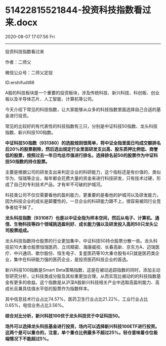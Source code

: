 # 51422815521844-投资科技指数看过来.docx

2020-08-07 17:07:56 Fri

----

投资科技指数看过来

作者：二师父

微信公众号：二师父定投

ID:ershifudt88

A股的科技板块是一个重要的投资板块，涉及传统科技、新兴科技、科创板、创业板以及半导体芯片、人工智能、计算机等公司。

今天介绍下常见的科技指数，让大家能够从众多的科技指数里面选择自己合适的基金进行投资。

常见的比较好的有代表性的科技指数有三只，分别是中证科技50指数、龙头科技指数、新兴科技100指数。

__中证科技50指数（931380）的选股规则很简单，将中证全指里面日均成交额排名后20%的股票剔除，然后选出规定行业里面研发支出高、股东质押比例低、商誉低的股票，按照过去一年日均总市值进行排名，选择排名前50的股票作为中证科技50指数的持仓股票。__

主要是根据公司的研发支出来判定企业的科研能力，这个指标还是有价值的，类似华为、恒瑞等企业，每年都会花费大量的资金来进行科技研发，只有技术过硬，形成了自己的专利技术产品，才有牢不可破的护城河。

科技类公司不仅仅需要看他的盈利能力，更重要的是看他的护城河以及研发能力，因为科技企业的成长是颠覆性的，一旦企业的科研能力跟不上，很容易被同行业竞争者给干掉了。

__龙头科技指数（931087）也是以中证全指为样本空间，然后从电子、计算机、通信、生物科技等四个领域挑选盈利好、成长能力强以及研发投入高的50只龙头公司股票组成。__

龙头科技指数持仓股票的行业更加集中，中证科技50持仓股票分散一些。龙头科技前10大重仓股票恒瑞医药、立讯精密、海康威视、长春高新、京东方A、迈瑞医疗、中兴通讯、歌尔股份、恒生电子、复星医药等10大重仓股有4只就是医药类企业，集中在科研能力强的医药企业，是投资医药科技企业的首选。

新兴科技100指数是Smart Beta策略指数，这是在被动追踪指数的同时，添加主动型研究分析，让科技类成分股及其权重更加合理，从而实现比被动的的科技指数基金有更多的收益。这个指数是从沪深A股新兴科技相关产业中选取高盈利能力、高成长且兼具估值水平低的股票作为指数样本。

其中信息技术行业占比74\.57%，医药卫生行业占比21\.22%，工业行业占比0\.65%，电信业务占比3\.56%。

__综合对比分析，新兴科技100优于龙头科技优于中证科技50。__

__场外可以选择龙头科技基金进行投资，场内可以选择新兴科技100ETF进行投资。这两个是可以重仓的，注意，单个重仓比例最多不超过25%。轻仓意味着仓位极端情况下不能超过5%。__

